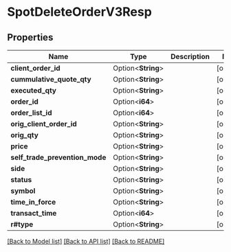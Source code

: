 # SpotDeleteOrderV3Resp

## Properties

Name | Type | Description | Notes
------------ | ------------- | ------------- | -------------
**client_order_id** | Option<**String**> |  | [optional]
**cummulative_quote_qty** | Option<**String**> |  | [optional]
**executed_qty** | Option<**String**> |  | [optional]
**order_id** | Option<**i64**> |  | [optional]
**order_list_id** | Option<**i64**> |  | [optional]
**orig_client_order_id** | Option<**String**> |  | [optional]
**orig_qty** | Option<**String**> |  | [optional]
**price** | Option<**String**> |  | [optional]
**self_trade_prevention_mode** | Option<**String**> |  | [optional]
**side** | Option<**String**> |  | [optional]
**status** | Option<**String**> |  | [optional]
**symbol** | Option<**String**> |  | [optional]
**time_in_force** | Option<**String**> |  | [optional]
**transact_time** | Option<**i64**> |  | [optional]
**r#type** | Option<**String**> |  | [optional]

[[Back to Model list]](../README.md#documentation-for-models) [[Back to API list]](../README.md#documentation-for-api-endpoints) [[Back to README]](../README.md)


